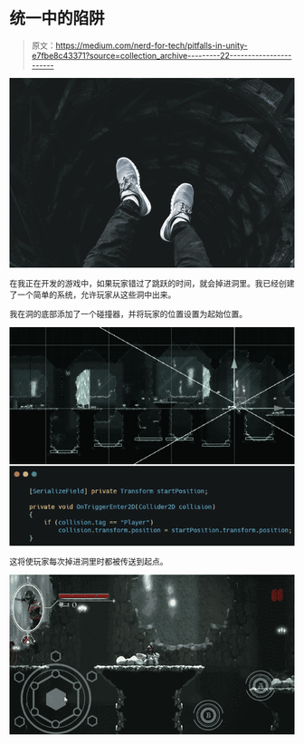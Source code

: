 # 统一中的陷阱

> 原文：<https://medium.com/nerd-for-tech/pitfalls-in-unity-e7fbe8c43371?source=collection_archive---------22----------------------->

![](img/931d86a3c0379a40e4a273ec9823db33.png)

在我正在开发的游戏中，如果玩家错过了跳跃的时间，就会掉进洞里。我已经创建了一个简单的系统，允许玩家从这些洞中出来。

我在洞的底部添加了一个碰撞器，并将玩家的位置设置为起始位置。

![](img/84d63e64819c558911b1e0b20c5627f1.png)![](img/7a8166efaa3110e5dadc49685d9de09a.png)

这将使玩家每次掉进洞里时都被传送到起点。

![](img/9095bf653dcc4a310f3998d105b081fb.png)